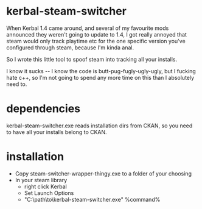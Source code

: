 # kerbal-steam-switcher
When Kerbal 1.4 came around, and several of my favourite mods
announced they weren't going to update to 1.4, I got really annoyed
that steam would only track playtime etc for the one specific version
you've configured through steam, because I'm kinda anal.

So I wrote this little tool to spoof steam into tracking all your
installs.

I know it sucks -- I know the code is butt-pug-fugly-ugly-ugly, but I
fucking hate c++, so I'm not going to spend any more time on  this
than I absolutely need to. 


# dependencies
kerbal-steam-switcher.exe reads installation dirs from CKAN,
so you need to have all your installs belong to CKAN. 


# installation
- Copy steam-switcher-wrapper-thingy.exe to a folder of your choosing 
- In your steam library
    - right click Kerbal
    - Set Launch Options
    - "C:\path\to\kerbal-steam-switcher.exe" %command%


